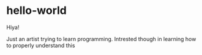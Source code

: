 # hello-world

Hiya!

Just an artist trying to learn programming.
Intrested though in learning how to properly understand this
